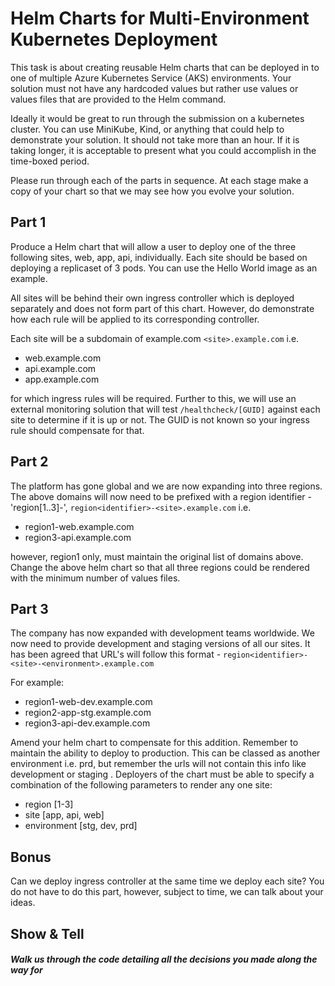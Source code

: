 # Helm Charts for Multi-Environment Kubernetes Deployment

This task is about creating reusable Helm charts that can be deployed in to one of multiple Azure Kubernetes Service (AKS) environments. Your solution must not have any hardcoded values but rather use values or values files that are provided to the Helm command.

Ideally it would be great to run through the submission on a kubernetes cluster. You can use MiniKube, Kind, or anything that could help to demonstrate your solution. It should not take more than an hour. If it is taking longer, it is acceptable to present what you could accomplish in the time-boxed period.

Please run through each of the parts in sequence. At each stage make a copy of your chart so that we may see how you evolve your solution.

## Part 1

Produce a Helm chart that will allow a user to deploy one of the three following sites, web, app, api, individually. Each site should be based on deploying a replicaset of 3 pods. You can use the Hello World image as an example.

All sites will be behind their own ingress controller which is deployed separately and does not form part of this chart. However, do demonstrate how each rule will be applied to its corresponding controller.

Each site will be a subdomain of example.com `<site>.example.com` i.e.
- web.example.com
- api.example.com
- app.example.com

for which ingress rules will be required. Further to this, we will use an external monitoring solution that will test `/healthcheck/[GUID]` against each site to determine if it is up or not. The GUID is not known so your ingress rule should compensate for that.

## Part 2

The platform has gone global and we are now expanding into three regions. The above domains will now need to be prefixed with a region identifier - 'region[1..3]-', `region<identifier>-<site>.example.com` i.e.
- region1-web.example.com
- region3-api.example.com

however, region1 only, must maintain the original list of domains above. Change the above helm chart so that all three regions could be rendered with the minimum number of values files.

## Part 3

The company has now expanded with development teams worldwide. We now need to provide development and staging versions of all our sites. It has been agreed that URL's will follow this format - `region<identifier>-<site>-<environment>.example.com`

For example:
- region1-web-dev.example.com
- region2-app-stg.example.com
- region3-api-dev.example.com

Amend your helm chart to compensate for this addition. Remember to maintain the ability to deploy to production. This can be classed as another environment i.e. prd, but remember the urls will not contain this info like development or staging . Deployers of the chart must be able to specify a combination of the following parameters to render any one site:
- region [1-3]
- site [app, api, web]
- environment [stg, dev, prd]

## Bonus

Can we deploy ingress controller at the same time we deploy each site? You do not have to do this part, however, subject to time, we can talk about your ideas.

## Show & Tell

##### Walk us through the code detailing all the decisions you made along the way for